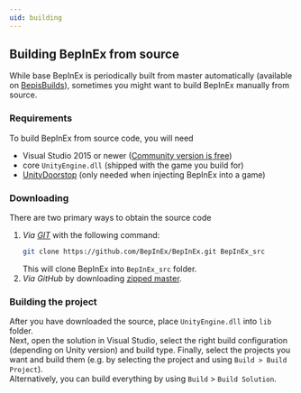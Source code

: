 ```yaml
---
uid: building
---
```


## Building BepInEx from source
While base BepInEx is periodically built from master automatically (available on [BepisBuilds](http://bepisbuilds.dyn.mk/bepinex_be)), sometimes you might want to build BepInEx manually from source.

### Requirements
To build BepInEx from source code, you will need

* Visual Studio 2015 or newer ([Community version is free](https://visualstudio.microsoft.com/vs/community/))
* core `UnityEngine.dll` (shipped with the game you build for)
* [UnityDoorstop](https://github.com/NeighTools/UnityDoorstop) (only needed when injecting BepInEx into a game)

### Downloading
There are two primary ways to obtain the source code
1. *Via [GIT](https://git-scm.com/)* with the following command:  
    ```bash
    git clone https://github.com/BepInEx/BepInEx.git BepInEx_src
    ```
    This will clone BepInEx into `BepInEx_src` folder.
2. *Via GitHub* by downloading [zipped master](https://github.com/BepInEx/BepInEx/archive/master.zip).

### Building the project
After you have downloaded the source, place `UnityEngine.dll` into `lib` folder.  
Next, open the solution in Visual Studio, select the right build configuration (depending on Unity version) and build type.
Finally, select the projects you want and build them (e.g. by selecting the project and using `Build > Build Project`).  
Alternatively, you can build everything by using `Build` > `Build Solution`.